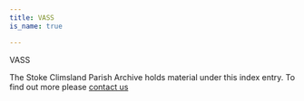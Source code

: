```yaml
---
title: VASS
is_name: true

---
```


VASS


The Stoke Climsland Parish Archive holds material under this index entry. To find out more please [contact us](/contact/)
